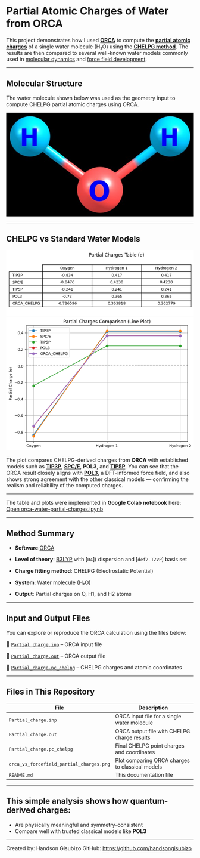 # Partial Atomic Charges of Water from ORCA

This project demonstrates how I used [**ORCA**](https://www.faccts.de/orca/) to compute the [**partial atomic charges**](https://pubs.acs.org/doi/10.1021/acs.jctc.0c01102) of a single water molecule (H₂O) using the [**CHELPG method**](https://en.wikipedia.org/wiki/CHELPG). The results are then compared to several well-known water models commonly used in [molecular dynamics](https://en.wikipedia.org/wiki/Molecular_dynamics) and [force field development](https://en.wikipedia.org/wiki/Force_field_(chemistry)).

---

## Molecular Structure

The water molecule shown below was used as the geometry input to compute CHELPG partial atomic charges using ORCA.

![Optimized Water](./water.jpg)

---

## CHELPG vs Standard Water Models

![Partial Charges table Comparison](orca_vs_forcefield_partial_charges.png)
![Partial Charges plot Comparison](orca_vs_forcefiel_partial_charges.png)

The plot compares CHELPG-derived charges from **ORCA** with established models such as [**TIP3P**](https://pubs.acs.org/doi/10.1021/jp003020w), [**SPC/E**](https://pubs.acs.org/doi/10.1021/jp003020w), **POL3**, and [**TIP5P**](https://docs.lammps.org/Howto_tip5p.html). You can see that the ORCA result closely aligns with [**POL3**](https://pubs.acs.org/doi/10.1021/jp110391q), a DFT-informed force field, and also shows strong agreement with the other classical models — confirming the realism and reliability of the computed charges.

---

The table and plots were implemented in **Google Colab notebook** here: [Open orca-water-partial-charges.ipynb](./orca_water_partial_charges.ipynb)

---

## Method Summary

- **Software**:[ORCA](https://www.faccts.de/orca/)
- **Level of theory**: [B3LYP](https://en.wikipedia.org/wiki/Hybrid_functional#B3LYP) with [`D4`]( dispersion and [`def2-TZVP`] basis set

- **Charge fitting method**: CHELPG (Electrostatic Potential)
- **System**: Water molecule (H₂O)
- **Output**: Partial charges on O, H1, and H2 atoms

---

## Input and Output Files

You can explore or reproduce the ORCA calculation using the files below:

 🔹 [`Partial_charge.inp`](./Partial_charge.inp) – ORCA input file
 
 🔹 [`Partial_charge.out`](./Partial_charge.out) – ORCA output file
 
 🔹 [`Partial_charge.pc_chelpg`](./Partial_charge.pc_chelpg) – CHELPG charges and atomic coordinates

---

## Files in This Repository

| File                                      | Description                                         |
|-------------------------------------------|-----------------------------------------------------|
| `Partial_charge.inp`                      | ORCA input file for a single water molecule         |
| `Partial_charge.out`                      | ORCA output file with CHELPG charge results         |
| `Partial_charge.pc_chelpg`                | Final CHELPG point charges and coordinates          |
| `orca_vs_forcefield_partial_charges.png`  | Plot comparing ORCA charges to classical models     |
| `README.md`                               | This documentation file                             |

---

## This simple analysis shows how quantum-derived charges:

- Are physically meaningful and symmetry-consistent
- Compare well with trusted classical models like **POL3**


---

Created by: Handson Gisubizo
GitHub: https://github.com/handsongisubizo
